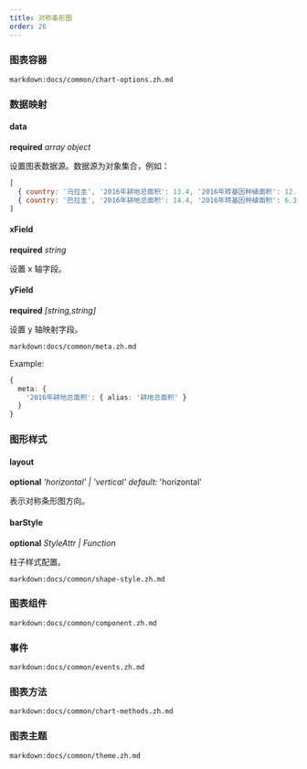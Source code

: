 ```yaml
---
title: 对称条形图
order: 26
---
```


### 图表容器

`markdown:docs/common/chart-options.zh.md`

### 数据映射

#### data

<description>**required** _array object_</description>

设置图表数据源。数据源为对象集合，例如：

```js
[
  { country: '乌拉圭', '2016年耕地总面积': 13.4, '2016年转基因种植面积': 12.3 },
  { country: '巴拉圭', '2016年耕地总面积': 14.4, '2016年转基因种植面积': 6.3 }
]

```

#### xField

<description>**required** _string_</description>

设置 x 轴字段。

#### yField

<description>**required** _[string,string]_</description>

设置 y 轴映射字段。

<!-- Meta options START -->

`markdown:docs/common/meta.zh.md`

Example:

```ts
{
  meta: {
    '2016年耕地总面积': { alias: '耕地总面积' }
  }
}
```

<!-- Meta options END -->

### 图形样式

#### layout

<description>**optional** _'horizontal' | 'vertical'_ _default:_ 'horizontal'</description>

表示对称条形图方向。

#### barStyle

<description>**optional** _StyleAttr | Function_</description>

柱子样式配置。

`markdown:docs/common/shape-style.zh.md`

### 图表组件

`markdown:docs/common/component.zh.md`

### 事件

`markdown:docs/common/events.zh.md`

### 图表方法

`markdown:docs/common/chart-methods.zh.md`

### 图表主题

`markdown:docs/common/theme.zh.md`
